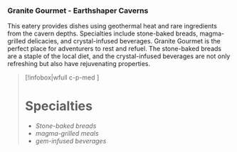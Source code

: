 ### Granite Gourmet - Earthshaper Caverns

This eatery provides dishes using geothermal heat and rare ingredients from the cavern depths. Specialties include stone-baked breads, magma-grilled delicacies, and crystal-infused beverages. Granite Gourmet is the perfect place for adventurers to rest and refuel. The stone-baked breads are a staple of the local diet, and the crystal-infused beverages are not only refreshing but also have rejuvenating properties.

> [!infobox|wfull  c-p-med ]
>   # Specialties
>   - *Stone-baked breads*
>   - *magma-grilled meals*
>   - *gem-infused beverages*
